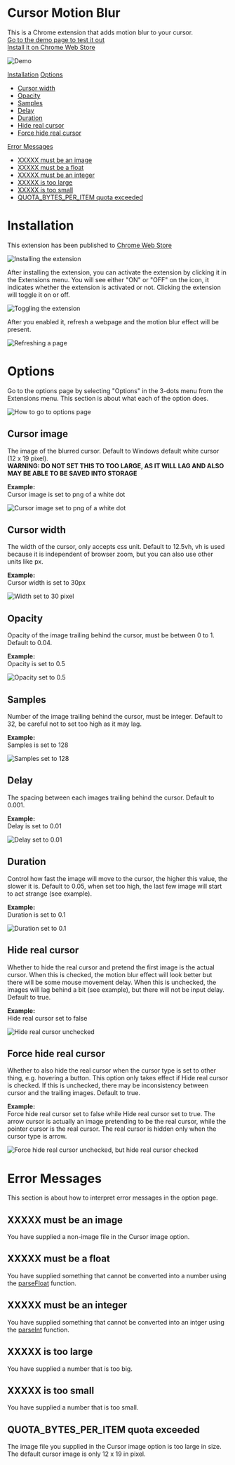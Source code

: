 # Cursor Motion Blur
This is a Chrome extension that adds motion blur to your cursor.<br />
[Go to the demo page to test it out](https://covector.github.io/cursor-motion-blur/demo/)<br />
[Install it on Chrome Web Store](https://chrome.google.com/webstore/detail/cursor-motion-blur/afehkdebfodlbdmohfkiocgjehoendfd)

![Demo](docs-img/moblur.gif)

[Installation](#installation)
[Options](#options)
- [Cursor width](#cursor-width)
- [Opacity](#opacity)
- [Samples](#samples)
- [Delay](#delay)
- [Duration](#duration)
- [Hide real cursor](#hide-real-cursor)
- [Force hide real cursor](#force-hide-real-cursor)

[Error Messages](#error-messages)
- [XXXXX must be an image](#xxxxx-must-be-an-image)
- [XXXXX must be a float](#xxxxx-must-be-a-float)
- [XXXXX must be an integer](#xxxxx-must-be-an-integer)
- [XXXXX is too large](#xxxxx-is-too-large)
- [XXXXX is too small](#xxxxx-is-too-small)
- [QUOTA_BYTES_PER_ITEM quota exceeded](#quota_bytes_per_item-quota-exceeded)

# Installation
This extension has been published to [Chrome Web Store](https://chrome.google.com/webstore/detail/cursor-motion-blur/afehkdebfodlbdmohfkiocgjehoendfd)

![Installing the extension](docs-img/install.gif)

After installing the extension, you can activate the extension by clicking it in the Extensions menu. You will see either "ON" or "OFF" on the icon, it indicates whether the extension is activated or not. Clicking the extension will toggle it on or off.

![Toggling the extension](docs-img/toggle.gif)

After you enabled it, refresh a webpage and the motion blur effect will be present.

![Refreshing a page](docs-img/refresh.gif)

# Options
Go to the options page by selecting "Options" in the 3-dots menu from the Extensions menu. This section is about what each of the option does.

![How to go to options page](docs-img/gotooptions.gif)
## Cursor image
The image of the blurred cursor. Default to Windows default white cursor (12 x 19 pixel).<br />
**WARNING: DO NOT SET THIS TO TOO LARGE, AS IT WILL LAG AND ALSO MAY BE ABLE TO BE SAVED INTO STORAGE**

**Example:**<br />
Cursor image is set to png of a white dot

![Cursor image set to png of a white dot](docs-img/moblur_curimg.gif)

## Cursor width
The width of the cursor, only accepts css unit. Default to 12.5vh, vh is used because it is independent of browser zoom, but you can also use other units like px.

**Example:**<br />
Cursor width is set to 30px

![Width set to 30 pixel](docs-img/moblur_curwidth.gif)

## Opacity
Opacity of the image trailing behind the cursor, must be between 0 to 1. Default to 0.04.

**Example:**<br />
Opacity is set to 0.5

![Opacity set to 0.5](docs-img/moblur_opacity.gif)

## Samples
Number of the image trailing behind the cursor, must be integer. Default to 32, be careful not to set too high as it may lag.

**Example:**<br />
Samples is set to 128

![Samples set to 128](docs-img/moblur_samples.gif)

## Delay
The spacing between each images trailing behind the cursor. Default to 0.001.

**Example:**<br />
Delay is set to 0.01

![Delay set to 0.01](docs-img/moblur_delay.gif)

## Duration
Control how fast the image will move to the cursor, the higher this value, the slower it is. Default to 0.05, when set too high, the last few image will start to act strange (see example).

**Example:**<br />
Duration is set to 0.1

![Duration set to 0.1](docs-img/moblur_duration.gif)

## Hide real cursor
Whether to hide the real cursor and pretend the first image is the actual cursor. When this is checked, the motion blur effect will look better but there will be some mouse movement delay. When this is unchecked, the images will lag behind a bit (see example), but there will not be input delay. Default to true.

**Example:**<br />
Hide real cursor set to false

![Hide real cursor unchecked](docs-img/moblur_hide.gif)

## Force hide real cursor
Whether to also hide the real cursor when the cursor type is set to other thing, e.g. hovering a button. This option only takes effect if Hide real cursor is checked. If this is unchecked, there may be inconsistency between cursor and the trailing images. Default to true.

**Example:**<br />
Force hide real cursor set to false while Hide real cursor set to true. The arrow cursor is actually an image pretending to be the real cursor, while the pointer cursor is the real cursor. The real cursor is hidden only when the cursor type is arrow.

![Force hide real cursor unchecked, but hide real cursor checked](docs-img/moblur_force.gif)

# Error Messages
This section is about how to interpret error messages in the option page.
## XXXXX must be an image
You have supplied a non-image file in the Cursor image option.

## XXXXX must be a float
You have supplied something that cannot be converted into a number using the [parseFloat](https://developer.mozilla.org/en-US/docs/Web/JavaScript/Reference/Global_Objects/parseFloat) function.

## XXXXX must be an integer
You have supplied something that cannot be converted into an intger using the [parseInt](https://developer.mozilla.org/en-US/docs/Web/JavaScript/Reference/Global_Objects/parseInt) function.

## XXXXX is too large
You have supplied a number that is too big.

## XXXXX is too small
You have supplied a number that is too small.

## QUOTA_BYTES_PER_ITEM quota exceeded
The image file you supplied in the Cursor image option is too large in size. The default cursor image is only 12 x 19 in pixel.
